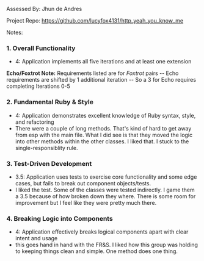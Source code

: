 Assessed By: Jhun de Andres 

Project Repo: https://github.com/lucyfox4131/http_yeah_you_know_me

Notes:

### 1. Overall Functionality

* 4: Application implements all five iterations and at least one extension

**Echo/Foxtrot Note:** Requirements listed are for *Foxtrot* pairs -- Echo requirements are shifted by 1 additional iteration -- So a 3 for Echo requires completing Iterations 0-5

### 2. Fundamental Ruby & Style

* 4:  Application demonstrates excellent knowledge of Ruby syntax, style, and refactoring
* There were a couple of long methods. That's kind of hard to get away from esp with the main file. What I did see is that they moved the logic into other methods within the other classes. I liked that. I stuck to the single-responsiblity rule. 

### 3. Test-Driven Development

* 3.5: Application uses tests to exercise core functionality and some edge cases, but fails to break out component objects/tests.
*  I liked the test. Some of the classes were tested indirectly. I game them a 3.5 because of how broken down they where. There is some room for improvement but I feel like they were pretty much there.

### 4. Breaking Logic into Components

* 4: Application effectively breaks logical components apart with clear intent and usage
* this goes hand in hand with the FR&S. I liked how this group was holding to keeping things clean and simple. One method does one thing. 
